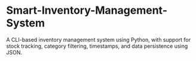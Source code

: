 # Smart-Inventory-Management-System
A CLI-based inventory management system using Python, with support for stock tracking, category filtering, timestamps, and data persistence using JSON.
